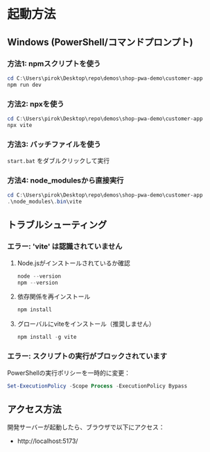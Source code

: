 # 起動方法

## Windows (PowerShell/コマンドプロンプト)

### 方法1: npmスクリプトを使う
```powershell
cd C:\Users\pirok\Desktop\repo\demos\shop-pwa-demo\customer-app
npm run dev
```

### 方法2: npxを使う
```powershell
cd C:\Users\pirok\Desktop\repo\demos\shop-pwa-demo\customer-app
npx vite
```

### 方法3: バッチファイルを使う
`start.bat` をダブルクリックして実行

### 方法4: node_modulesから直接実行
```powershell
cd C:\Users\pirok\Desktop\repo\demos\shop-pwa-demo\customer-app
.\node_modules\.bin\vite
```

## トラブルシューティング

### エラー: 'vite' は認識されていません
1. Node.jsがインストールされているか確認
   ```powershell
   node --version
   npm --version
   ```

2. 依存関係を再インストール
   ```powershell
   npm install
   ```

3. グローバルにviteをインストール（推奨しません）
   ```powershell
   npm install -g vite
   ```

### エラー: スクリプトの実行がブロックされています
PowerShellの実行ポリシーを一時的に変更：
```powershell
Set-ExecutionPolicy -Scope Process -ExecutionPolicy Bypass
```

## アクセス方法
開発サーバーが起動したら、ブラウザで以下にアクセス：
- http://localhost:5173/